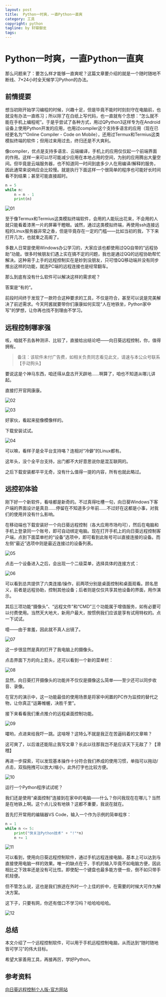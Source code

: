 ```yaml
---
layout: post     
title:  Python一时爽，一直Python一直爽          
category: 工具
copyright: python                           
tagline: by 轩辕御龙   
tags: 
---
```


# Python一时爽，一直Python一直爽

那么问题来了：要怎么样才能够一直爽呢？这篇文章要介绍的就是一个随时随地不断线、7*24小时全天候学习Python的办法。

<!--more-->

## 前情提要

想当初刚开始学习编程的时候，兴趣十足，但是毕竟不能时时刻刻守在电脑前，也就没有办法一直练习；所以除了在白纸上写代码，也一直就有个念想：“怎么就不能在手机上编程呢”。于是乎尝试了各种方式，用过QPython3这样专为在Android设备上使用Python开发的应用，也用过compiler这个支持多语言的应用（现在已经更名为“”Online Compiler - Code on Mobile），还用过Termux和Termius这类模拟终端的软件；但用过来用过去，终归还是不大爽利。

像compiler，优点是支持多语言、云端编译，手机上的应用仅仅起一个前端界面的作用。这样一来可以尽可能减少应用在本地占用的空间，为别的应用腾出大量空间。但毕竟是云端服务器，也不知道同一时间到底多少人在用编译/解释的服务，因此通常来说响应会比较慢。就是执行下面这样一个很简单的程序也可能好长时间看不到结果；甚至可能直接超时。

```python
n = 5
while n:
    n = n - 1
    print(n)
```

![01](http://www.justdopython.com/assets/images/2020/05/24/python-everywhere/01.gif)

至于像Termux和Termius这类模拟终端软件，会用的人能玩出花来，不会用的人就只能看着漆黑一片的屏幕干瞪眼。诚然，通过这类模拟终端，再使用ssh连接远程的Linux服务器非常之香，但是毕竟存在一定的门槛——比如当初的我，下下来打开几次，也就束之高阁了。

多数人日常是使用Windows办公学习的，大家应该也都使用过QQ自带的“远程协助”功能。很多时候朋友们遇上实在搞不定的问题，我也是通过QQ的远程协助帮忙解决。这种易于上手的远程控制实在是妙到没朋友，只可惜QQ移动端并没有同步推出这样的功能，就连PC端的远程连接也是经常翻车。

那么到底有没有什么软件可以解决这样的需求呢？

答案是“有的”。

前段时间终于发现了一款符合这种要求的工具，不仅是符合，甚至可以说是完美解决了前述需求。今天阿酱就要带你们康康如何实现“人在地铁坐，Python家中写”的梦想，让你再也找不到理由不学习。

## 远程控制哪家强

咳，咱就不去各种测评、比较了，直接给出结论吧——向日葵远程控制，你，值得拥有。

> 备注：该软件未付广告费，如相关负责同志看见此文，请速与本公众号联系【手动狗头】

要说这是个神马东西，咱还得从盘古开天辟地……啊算了，咱也不知道从哪儿讲起。

直接打开官网康康。

![02](http://www.justdopython.com/assets/images/2020/05/24/python-everywhere/02.png)

![03](http://www.justdopython.com/assets/images/2020/05/24/python-everywhere/03.png)

好家伙，看起来挺像模像样的。

下载安装试试。

![04](http://www.justdopython.com/assets/images/2020/05/24/python-everywhere/04.png)

可以嘛，看样子是全平台支持咯？连相对“冷僻”的Linux都有。

这年头，没个全平台支持，出门都不大好意思说你是混互联网的。

之后下载安装都平平无奇，没有什么值得一提的内容，所有也就此略过。

## 远控初体验

刚下好一个新软件，看啥都是新奇的。不过真得吐槽一句，向日葵Windows下客户端的界面设计是真丑……停留在不知道多少年前……不过好在这都是小事，对我们的使用并没有什么影响。

在移动端也下载安装好一个向日葵远程控制（各大应用市场均可），然后在电脑和手机上登录同一个账号，即可自动绑定电脑。现在打开手机上的向日葵远程控制客户端，点到下面菜单栏的“设备”选项中，即可看到此账号可以直接连接的设备。而左侧“最近”选项中则是最近连接过的设备列表。

![05](http://www.justdopython.com/assets/images/2020/05/24/python-everywhere/05.jpg)

点击一个设备进入之后，会出现一个二级菜单，选择具体的连接方式：

![06](http://www.justdopython.com/assets/images/2020/05/24/python-everywhere/06.jpg)

可以看到总共提供了六类连接/操作，前两项分别是桌面控制和桌面观看。顾名思义，前者是远程协助，控制其他设备；后者则是仅仅共享其他设备的界面，用作演示。

其后三项功能“摄像头”、“远程文件”和“CMD”三个功能属于增值服务，如有必要可以付费使用。当然天大地大，新用户最大，按惯例我们应该是享有试用特权的。点一下试试。

噫——由于害羞，因此就不真人出镜了。

![07](http://www.justdopython.com/assets/images/2020/05/24/python-everywhere/07.jpg)

这一步很显然是真的打开了我电脑上的摄像头。

点击界面下方的向上箭头，还可以看到一个新的菜单栏：

![08](http://www.justdopython.com/assets/images/2020/05/24/python-everywhere/08.jpg)

显然，向日葵打开摄像头的功能并不仅仅是摄像这么简单——至少还可以同步收音、录像。

在官方的演示中，这一功能最佳的使用场景是将家中闲置的PC作为监控的替代之物，让你真正“运筹帷幄，决胜千里”。

接下来看看我们重点推介的远程桌面控制功能。

![09](http://www.justdopython.com/assets/images/2020/05/24/python-everywhere/09.jpg)

嚯哟，点进来给我吓一跳。这啥呀？这特么不就是我正在苦逼码着的文章嘛？

这可爽了，以后谁还能阻止我写文章？长此以往那我岂不是应该天下无敌了？【滑稽】

再进一步探索，可以发现基本操作十分符合我们养成的使用习惯，单指可以拖动/点击，双指拖拽可以放大/缩小，此外打字也比较方便。

![10](http://www.justdopython.com/assets/images/2020/05/24/python-everywhere/10.gif)

运行一个Python程序试试呢？

我们还是使用“桌面控制”连接到在家中的电脑——什么？你问我现在在哪儿？当然是在地铁上啊。这个点儿没有地铁？这都不重要，我说在就在。

首先打开常用的编辑器VS Code，输入一个作为示例的简单程序：

```python
n = 1
while n <= 5:
    print("快关注Python技术" + "!"*n)
    n += 1
```

![11](http://www.justdopython.com/assets/images/2020/05/24/python-everywhere/11.gif)

可以看到，使用向日葵远程控制软件，通过手机远程连接电脑，基本上可以达到与直接使用电脑一样的效果。唯一的缺点在于，手机的输入毕竟不如电脑方便，因此相比之下效率还是没有可比性。即使配一个键盘也最多能方便一些，倒不如只带手机轻便。

但不管怎么说，这也是我们旅途在外时一个上佳的折中，在需要的时候大可作为解决方案。

这下子，只要有网，你还有借口不学习吗？哈哈哈哈哈。

![12](http://www.justdopython.com/assets/images/2020/05/24/python-everywhere/12.jpg)

## 总结

本文介绍了一个远程控制软件，可以用于手机远程控制电脑，从而达到“随时随地皆可学习”的伟大目标。

希望大家善用工具，再接再厉，学好Python。

## 参考资料

[向日葵远程控制个人版-官方网站](https://sunlogin.oray.com/personal/)